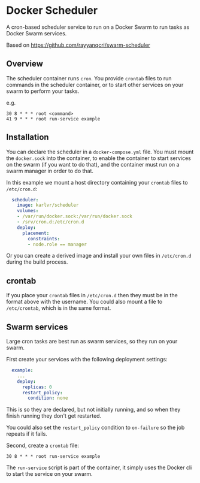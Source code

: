 # Docker Scheduler

A cron-based scheduler service to run on a Docker Swarm to run tasks as Docker Swarm services.

Based on https://github.com/rayyanqcri/swarm-scheduler

## Overview

The scheduler container runs `cron`. You provide `crontab` files to run commands in the scheduler container,
or to start other services on your swarm to perform your tasks.

e.g.

```
30 8 * * * root <command>
41 9 * * * root run-service example
```

## Installation

You can declare the scheduler in a `docker-compose.yml` file. You must mount the `docker.sock` into the container, to enable the container to start services on the swarm (if you want to do that), and the container must run on a swarm manager in order to do that.

In this example we mount a host directory containing your `crontab` files to `/etc/cron.d`:

```yml
  scheduler:
    image: karlvr/scheduler
    volumes:
    - /var/run/docker.sock:/var/run/docker.sock
    - /srv/cron.d:/etc/cron.d
    deploy:
      placement:
        constraints:
        - node.role == manager
```

Or you can create a derived image and install your own files in `/etc/cron.d` during the build process.

## crontab

If you place your `crontab` files in `/etc/cron.d` then they must be in the format above with the username.
You could also mount a file to `/etc/crontab`, which is in the same format.

## Swarm services

Large cron tasks are best run as swarm services, so they run on your swarm.

First create your services with the following deployment settings:

```yml
  example:
    ...
    deploy:
      replicas: 0
      restart_policy:
        condition: none
```

This is so they are declared, but not initially running, and so when they finish running they don't get restarted.

You could also set the `restart_policy` condition to `on-failure` so the job repeats if it fails.

Second, create a `crontab` file:

```
30 8 * * * root run-service example
```

The `run-service` script is part of the container, it simply uses the Docker cli to start the service on your swarm.
